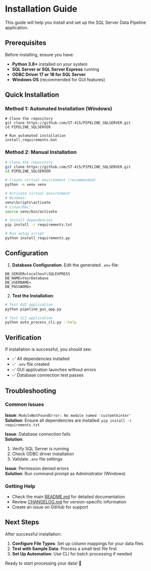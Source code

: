 # Installation Guide

This guide will help you install and set up the SQL Server Data Pipeline application.

## Prerequisites

Before installing, ensure you have:

- **Python 3.8+** installed on your system
- **SQL Server or SQL Server Express** running
- **ODBC Driver 17 or 18 for SQL Server**
- **Windows OS** (recommended for GUI features)

## Quick Installation

### Method 1: Automated Installation (Windows)

```batch
# Clone the repository
git clone https://github.com/ST-415/PIPELINE_SQLSERVER.git
cd PIPELINE_SQLSERVER

# Run automated installation
install_requirements.bat
```

### Method 2: Manual Installation

```bash
# Clone the repository
git clone https://github.com/ST-415/PIPELINE_SQLSERVER.git
cd PIPELINE_SQLSERVER

# Create virtual environment (recommended)
python -m venv venv

# Activate virtual environment
# Windows:
venv\Scripts\activate
# Linux/Mac:
source venv/bin/activate

# Install dependencies
pip install -r requirements.txt

# Run setup script
python install_requirements.py
```

## Configuration

1. **Database Configuration**: Edit the generated `.env` file:

```env
DB_SERVER=localhost\SQLEXPRESS
DB_NAME=YourDatabase
DB_USERNAME=
DB_PASSWORD=
```

2. **Test the Installation**:

```bash
# Test GUI application
python pipeline_gui_app.py

# Test CLI application
python auto_process_cli.py --help
```

## Verification

If installation is successful, you should see:
- ✅ All dependencies installed
- ✅ `.env` file created
- ✅ GUI application launches without errors
- ✅ Database connection test passes

## Troubleshooting

### Common Issues

**Issue**: `ModuleNotFoundError: No module named 'customtkinter'`  
**Solution**: Ensure all dependencies are installed: `pip install -r requirements.txt`

**Issue**: Database connection fails  
**Solution**: 
1. Verify SQL Server is running
2. Check ODBC driver installation
3. Validate `.env` file settings

**Issue**: Permission denied errors  
**Solution**: Run command prompt as Administrator (Windows)

### Getting Help

- Check the main [README.md](README.md) for detailed documentation
- Review [CHANGELOG.md](CHANGELOG.md) for version-specific information
- Create an issue on GitHub for support

## Next Steps

After successful installation:

1. **Configure File Types**: Set up column mappings for your data files
2. **Test with Sample Data**: Process a small test file first
3. **Set Up Automation**: Use CLI for batch processing if needed

Ready to start processing your data! 🚀